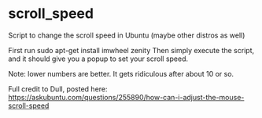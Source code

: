 # scroll_speed
Script to change the scroll speed in Ubuntu (maybe other distros as well)


First run
sudo apt-get install imwheel zenity
Then simply execute the script, and it should give you a popup to set your scroll speed.

Note: lower numbers are better. It gets ridiculous after about 10 or so.


Full credit to Dull, posted here: https://askubuntu.com/questions/255890/how-can-i-adjust-the-mouse-scroll-speed
